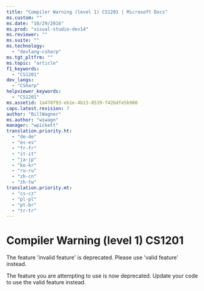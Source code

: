 ```yaml
---
title: "Compiler Warning (level 1) CS1201 | Microsoft Docs"
ms.custom: ""
ms.date: "10/29/2016"
ms.prod: "visual-studio-dev14"
ms.reviewer: ""
ms.suite: ""
ms.technology: 
  - "devlang-csharp"
ms.tgt_pltfrm: ""
ms.topic: "article"
f1_keywords: 
  - "CS1201"
dev_langs: 
  - "CSharp"
helpviewer_keywords: 
  - "CS1201"
ms.assetid: 1a470f93-eb1e-4b13-8539-f42bdfe5b980
caps.latest.revision: 7
author: "BillWagner"
ms.author: "wiwagn"
manager: "wpickett"
translation.priority.ht: 
  - "de-de"
  - "es-es"
  - "fr-fr"
  - "it-it"
  - "ja-jp"
  - "ko-kr"
  - "ru-ru"
  - "zh-cn"
  - "zh-tw"
translation.priority.mt: 
  - "cs-cz"
  - "pl-pl"
  - "pt-br"
  - "tr-tr"
---
```

# Compiler Warning (level 1) CS1201
The feature 'invalid feature' is deprecated. Please use 'valid feature' instead.  
  
 The feature you are attempting to use is now deprecated. Update your code to use the valid feature instead.